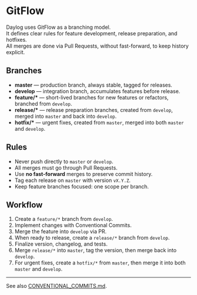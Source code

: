 # GitFlow

Daylog uses GitFlow as a branching model.  
It defines clear rules for feature development, release preparation, and hotfixes.  
All merges are done via Pull Requests, without fast-forward, to keep history explicit.

## Branches

- **master** — production branch, always stable, tagged for releases.
- **develop** — integration branch, accumulates features before release.
- **feature/\*** — short-lived branches for new features or refactors, branched from `develop`.
- **release/\*** — release preparation branches, created from `develop`, merged into `master` and back into `develop`.
- **hotfix/\*** — urgent fixes, created from `master`, merged into both `master` and `develop`.

## Rules

- Never push directly to `master` or `develop`.  
- All merges must go through Pull Requests.  
- Use **no fast-forward** merges to preserve commit history.  
- Tag each release on `master` with version `vX.Y.Z`.  
- Keep feature branches focused: one scope per branch.

## Workflow

1. Create a `feature/*` branch from `develop`.  
2. Implement changes with Conventional Commits.  
3. Merge the feature into `develop` via PR.  
4. When ready to release, create a `release/*` branch from `develop`.  
5. Finalize version, changelog, and tests.  
6. Merge `release/*` into `master`, tag the version, then merge back into `develop`.  
7. For urgent fixes, create a `hotfix/*` from `master`, then merge it into both `master` and `develop`.

---

See also [CONVENTIONAL_COMMITS.md](CONVENTIONAL_COMMITS.md).

